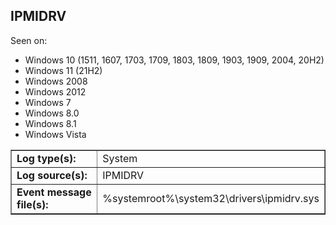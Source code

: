 ## IPMIDRV

Seen on:
* Windows 10 (1511, 1607, 1703, 1709, 1803, 1809, 1903, 1909, 2004, 20H2)
* Windows 11 (21H2)
* Windows 2008
* Windows 2012
* Windows 7
* Windows 8.0
* Windows 8.1
* Windows Vista

<table border="1" class="docutils">
  <tbody>
    <tr>
      <td><b>Log type(s):</b></td>
      <td>System</td>
    </tr>
    <tr>
      <td><b>Log source(s):</b></td>
      <td>IPMIDRV</td>
    </tr>
    <tr>
      <td><b>Event message file(s):</b></td>
      <td>%systemroot%\system32\drivers\ipmidrv.sys</td>
    </tr>
  </tbody>
</table>

&nbsp;

